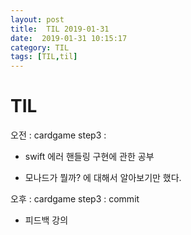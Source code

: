 ```yaml
---
layout: post
title:  TIL 2019-01-31
date:  2019-01-31 10:15:17
category: TIL
tags: [TIL,til]
---
```


# TIL

오전 :  cardgame step3 : 

- swift 에러 핸들링 구현에 관한 공부

- 모나드가 뭘까? 에 대해서 알아보기만 했다.



오후 :  cardgame step3 :  commit 

- 피드백 강의
